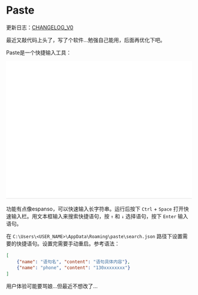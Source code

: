 # Paste

更新日志：[CHANGELOG_V0](./changelogs/CHANGELOG_V0.md)

最近又敲代码上头了，写了个软件...勉强自己能用，后面再优化下吧。

Paste是一个快捷输入工具：

<img src="./assets/ani.gif" alt="ani" style="zoom: 67%;" />

功能有点像espanso，可以快速输入长字符串。运行后按下 `Ctrl` + `Space` 打开快速输入栏。用文本框输入来搜索快捷语句，按 `↑`  和 `↓` 选择语句，按下 `Enter` 输入语句。

在 `C:\Users\<USER_NAME>\AppData\Roaming\paste\search.json` 路径下设置需要的快捷语句。设置完需要手动重启。参考语法：

```json
[
    {"name": "语句名", "content": "语句具体内容"},
    {"name": "phone", "content": "130xxxxxxxx"}
]
```

用户体验可能要骂娘...但最近不想改了...